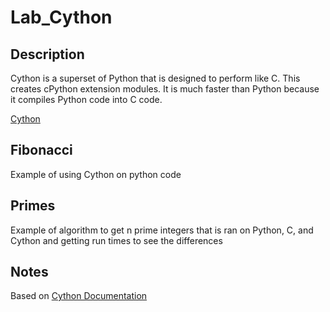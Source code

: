 # Lab_Cython

## Description 
Cython is a superset of Python that is designed to perform like C. This creates cPython extension modules. It is much faster than Python because it compiles Python code into C code.

[Cython](https://cython.org/)

## Fibonacci 
Example of using Cython on python code

## Primes 
Example of algorithm to get n prime integers that is ran on Python, C, and Cython and getting run times to see the differences

## Notes
Based on [Cython Documentation](https://cython.readthedocs.io/en/latest/index.html)
